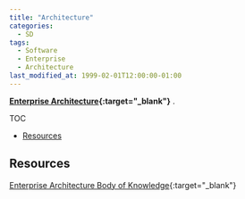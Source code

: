 ```yaml
---
title: "Architecture"
categories:
  - SD
tags:
  - Software
  - Enterprise
  - Architecture
last_modified_at: 1999-02-01T12:00:00-01:00
---
```


**[Enterprise Architecture](https://en.wikipedia.org/wiki/Enterprise_architecture){:target="_blank"}** .

TOC

- [Resources](#resources)


## Resources

[Enterprise Architecture Body of Knowledge](https://en.wikipedia.org/wiki/Enterprise_Architecture_Body_of_Knowledge){:target="_blank"}
